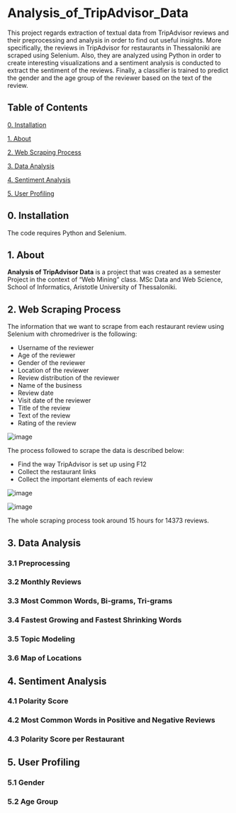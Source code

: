 # Analysis_of_TripAdvisor_Data
This project regards extraction of textual data from TripAdvisor reviews and their preprocessing and analysis in order to find out useful insights. More specifically, the reviews in TripAdvisor for restaurants in Thessaloniki are scraped using Selenium. Also, they are analyzed using Python in order to create interesting visualizations and a sentiment analysis is conducted to extract the sentiment of the reviews. Finally, a classifier is trained to predict the gender and the age group of the reviewer based on the text of the review.

## Table of Contents

[0. Installation](https://github.com/vickypar/Analysis_of_TripAdvisor_Data#0-installation)

[1. About](https://github.com/vickypar/Analysis_of_TripAdvisor_Data#1-about)

[2. Web Scraping Process](https://github.com/vickypar/Analysis_of_TripAdvisor_Data#2-web-scraping-process)

[3. Data Analysis](https://github.com/vickypar/Analysis_of_TripAdvisor_Data#3-data-analysis)

[4. Sentiment Analysis](https://github.com/vickypar/Analysis_of_TripAdvisor_Data#4-sentiment-analysis)

[5. User Profiling](https://github.com/vickypar/Analysis_of_TripAdvisor_Data#5-user-profiling)


## 0. Installation 

The code requires Python and Selenium.

## 1. About

**Analysis of TripAdvisor Data** is a project that was created as a semester Project in the context of “Web Mining” class.
MSc Data and Web Science, School of Informatics, Aristotle University of Thessaloniki.

## 2. Web Scraping Process

The information that we want to scrape from each restaurant review using Selenium with chromedriver is the following:
- Username of the reviewer
- Age of the reviewer
- Gender of the reviewer
- Location of the reviewer
- Review distribution of the reviewer
- Name of the business
- Review date
- Visit date of the reviewer
- Title of the review
- Text of the review
- Rating of the review

![image](https://user-images.githubusercontent.com/95586847/180650940-99ea59bc-c78c-481f-aed4-f7e588224148.png)

The process followed to scrape the data is described below:
- Find the way TripAdvisor is set up using F12
- Collect the restaurant links
- Collect the important elements of each review 

![image](https://user-images.githubusercontent.com/95586847/180652283-ba69e0e6-3c01-49c2-81db-d2d46033b270.png)

![image](https://user-images.githubusercontent.com/95586847/180652293-143ed578-2415-47ed-8fff-808f309675f5.png)

The whole scraping process took around 15 hours for 14373 reviews.

## 3. Data Analysis

### 3.1 Preprocessing 
### 3.2 Monthly Reviews 
### 3.3 Most Common Words, Bi-grams, Tri-grams
### 3.4 Fastest Growing and Fastest Shrinking Words
### 3.5 Topic Modeling 
### 3.6 Map of Locations


## 4. Sentiment Analysis 

### 4.1 Polarity Score
### 4.2 Most Common Words in Positive and Negative Reviews 
### 4.3 Polarity Score per Restaurant 

## 5. User Profiling

### 5.1 Gender
### 5.2 Age Group

